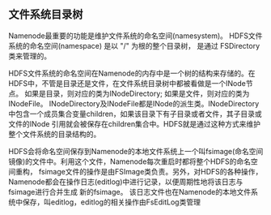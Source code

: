 ## 文件系统目录树
Namenode最重要的功能是维护文件系统的命名空间(namesystem)。 HDFS文件系统的命名空间(namespace) 是以 "/" 为根的整个目录树，
是通过 FSDirectory类来管理的。

HDFS文件系统的命名空间在Namenode的内存中是一个树的结构来存储的。在HDFS中，不管是目录还是文件，在文件系统目录树中都被看做是一个INode节点。
如果是目录，则对应的类为INodeDirectory; 如果是文件，则对应的类为INodeFile。
INodeDirectory及INodeFile都是INode的派生类。INodeDirectory中包含一个成员集合变量children，如果该目录下有子目录或者文件，其子目录或文件的INode
引用就会被保存在children集合中。HDFS就是通过这种方式来维护整个文件系统的目录结构的。

HDFS会将命名空间保存到Namenode的本地文件系统上一个叫fsimage(命名空间镜像)的文件中。利用这个文件，Namenode每次重启时都将整个HDFS的命名空间重构，
fsimage文件的操作是由FSImage类负责。另外，对HDFS的各种操作，Namenode都会在操作日志(editlog)中进行记录，以便周期性地将该日志与fsimage进行合并生成
新的fsimage。 该日志文件也在Namenode的本地文件系统中保存，叫editlog，editlog的相关操作由FsEditLog类管理

